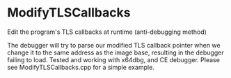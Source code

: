 # ModifyTLSCallbacks
Edit the program's TLS callbacks at runtime (anti-debugging method)  

The debugger will try to parse our modified TLS callback pointer when we change it to the same address as the image base, resulting in the debugger failing to load. Tested and working with x64dbg, and CE debugger. Please see ModifyTLSCallbacks.cpp for a simple example.
